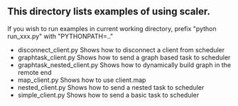 
## This directory lists examples of using scaler. 

If you wish to run examples in current working directory, prefix "python run_xxx.py" with "PYTHONPATH=.."  

- disconnect_client.py 
    Shows how to disconnect a client from scheduler 
- graphtask_client.py
    Shows how to send a graph based task to scheduler
- graphtask_nested_client.py
    Shows how to dynamically build graph in the remote end 
- map_client.py
    Shows how to use client.map
- nested_client.py
    Shows how to send a nested task to scheduler
- simple_client.py
    Shows how to send a basic task to scheduler
